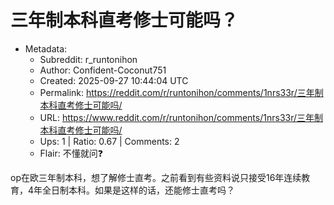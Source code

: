 # 三年制本科直考修士可能吗？

- Metadata:
  - Subreddit: r_runtonihon
  - Author: Confident-Coconut751
  - Created: 2025-09-27 10:44:04 UTC
  - Permalink: https://reddit.com/r/runtonihon/comments/1nrs33r/三年制本科直考修士可能吗/
  - URL: https://www.reddit.com/r/runtonihon/comments/1nrs33r/三年制本科直考修士可能吗/
  - Ups: 1 | Ratio: 0.67 | Comments: 2
  - Flair: 不懂就问❓


op在欧三年制本科，想了解修士直考。之前看到有些资料说只接受16年连续教育，4年全日制本科。如果是这样的话，还能修士直考吗？

